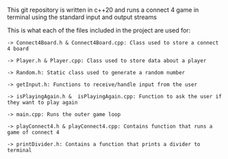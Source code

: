 This git repository is written in c++20 and runs a connect 4 game in terminal using the standard input and output streams

This is what each of the files included in the project are used for:

    -> Connect4Board.h & Connect4Board.cpp: Class used to store a connect 4 board
    
    -> Player.h & Player.cpp: Class used to store data about a player
    
    -> Random.h: Static class used to generate a random number
    
    -> getInput.h: Functions to receive/handle input from the user
    
    -> isPlayingAgain.h &  isPlayingAgain.cpp: Function to ask the user if they want to play again
    
    -> main.cpp: Runs the outer game loop
    
    -> playConnect4.h & playConnect4.cpp: Contains function that runs a game of connect 4
    
    -> printDivider.h: Contains a function that prints a divider to terminal
